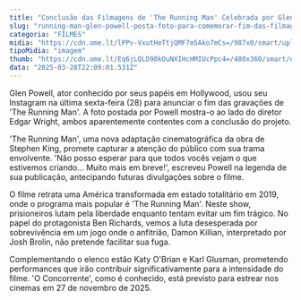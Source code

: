 ```yaml
---
title: "Conclusão das Filmagens de 'The Running Man' Celebrada por Glen Powell com Foto ao Lado de Edgar Wright"
slug: "running-man-glen-powell-posta-foto-para-comemorar-fim-das-filmagens"
categoria: "FILMES"
midia: "https://cdn.ome.lt/lPPv-VxutHeTtjQMF7m5Ako7mCs=/987x0/smart/uploads/conteudo/fotos/Design_sem_nome_-_2025-03-28T183119.177.png"
tipoMidia: "imagem"
thumb: "https://cdn.ome.lt/Eq6jLQLD90kOuNXIHcHMIUcPpc4=/480x360/smart/extras/conteudos/Design_sem_nome_-_2025-03-28T183119.177.png"
data: "2025-03-28T22:09:01.531Z"
---
```


Glen Powell, ator conhecido por seus papéis em Hollywood, usou seu Instagram na última sexta-feira (28) para anunciar o fim das gravações de 'The Running Man'. A foto postada por Powell mostra-o ao lado do diretor Edgar Wright, ambos aparentemente contentes com a conclusão do projeto.

'The Running Man', uma nova adaptação cinematográfica da obra de Stephen King, promete capturar a atenção do público com sua trama envolvente. 'Não posso esperar para que todos vocês vejam o que estivemos criando... Muito mais em breve!', escreveu Powell na legenda de sua publicação, antecipando futuras divulgações sobre o filme.

O filme retrata uma América transformada em estado totalitário em 2019, onde o programa mais popular é 'The Running Man'. Neste show, prisioneiros lutam pela liberdade enquanto tentam evitar um fim trágico. No papel do protagonista Ben Richards, vemos a luta desesperada por sobrevivência em um jogo onde o anfitrião, Damon Killian, interpretado por Josh Brolin, não pretende facilitar sua fuga.

Complementando o elenco estão Katy O'Brian e Karl Glusman, prometendo performances que irão contribuir significativamente para a intensidade do filme. 'O Concorrente', como é conhecido, está previsto para estrear nos cinemas em 27 de novembro de 2025.